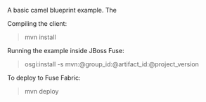 A basic camel blueprint example. The 


Compiling the client:

   >mvn install

Running the example inside JBoss Fuse:

   >osgi:install -s mvn:@group_id:@artifact_id:@project_version


To deploy to Fuse Fabric:

   >mvn deploy
